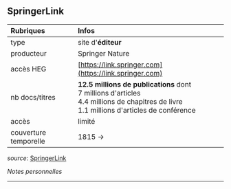 ## SpringerLink

| Rubriques | Infos |
| :-------- | :---- |
| type | site d'**éditeur** |
| producteur | Springer Nature |
| accès HEG | [https://link.springer.com](https://link.springer.com) |
| nb docs/titres | **12.5 millions de publications** dont <br/>7 millions d'articles <br/>4.4 millions de chapitres de livre <br/>1.1 millions d'articles de conférence <br/> |
| accès | limité |
| couverture temporelle | 1815 -> |

*source*: [SpringerLink](https://link.springer.com/search?query=)   

*Notes personnelles*

---
